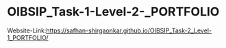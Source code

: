 # OIBSIP_Task-1-Level-2-_PORTFOLIO
Website-Link:https://safhan-shirgaonkar.github.io/OIBSIP_Task-2_Level-1_PORTFOLIO/

